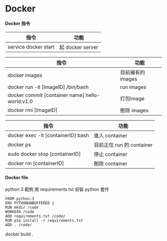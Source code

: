 # Docker
#### Docker 指令

指令                 | 功能
-------------------- |------------------------
service docker start | 起 docker server


指令                 | 功能
-------------------- |------------------------
docker images        | 目前擁有的images
docker run -it [ImageID] /bin/bash | run images
docker commit [container name] hello-world:v1.0 | 打包image
docker rmi [ImageID] | 刪除 images


指令                 | 功能
-------------------- |------------------------
docker exec -it [containerID] bash | 進入 container
docker ps            | 目前正在 run 的 container
sudo docker stop [containerID] | 停止 container 
docker rm [containerID] | 刪除 container


#### Docker file

python 3 範例
用 requirements.txt 安裝 python 套件



```
FROM python:3 
ENV PYTHONUNBUFFERED 1
RUN mkdir /code
WORKDIR /code
ADD requirements.txt /code/
RUN pip install -r requirements.txt
ADD . /code/
```

docker build .
